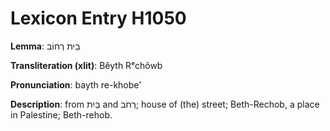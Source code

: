 # Lexicon Entry H1050

**Lemma**: בֵּית רְחוֹב

**Transliteration (xlit)**: Bêyth Rᵉchôwb

**Pronunciation**: bayth re-khobe'

**Description**:
from בַּיִת and רְחֹב; house of (the) street; Beth-Rechob, a place in Palestine; Beth-rehob.
